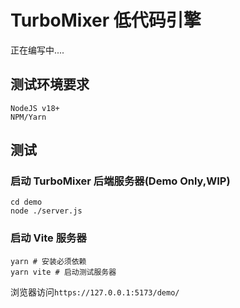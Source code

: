 # TurboMixer 低代码引擎
正在编写中....
## 测试环境要求
```
NodeJS v18+
NPM/Yarn
```

## 测试
### 启动 TurboMixer 后端服务器(Demo Only,WIP)
```shell
cd demo
node ./server.js
```
### 启动 Vite 服务器
```shell
yarn # 安装必须依赖
yarn vite # 启动测试服务器
```
浏览器访问`https://127.0.0.1:5173/demo/`
